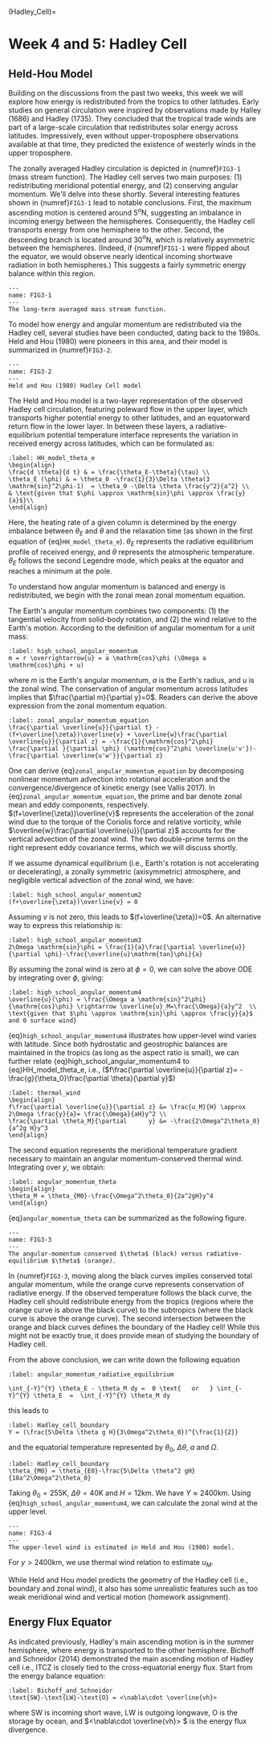 (Hadley_Cell)=
# Week 4 and 5: Hadley Cell 
## Held-Hou Model

Building on the discussions from the past two weeks, this week we will explore how energy is redistributed from the tropics to other latitudes. Early studies on general circulation were inspired by observations made by Halley (1686) and Hadley (1735). They concluded that the tropical trade winds are part of a large-scale circulation that redistributes solar energy across latitudes. Impressively, even without upper-troposphere observations available at that time, they predicted the existence of westerly winds in the upper troposphere.

The zonally averaged Hadley circulation is depicted in {numref}`FIG3-1` (mass stream function). The Hadley cell serves two main purposes: (1) redistributing meridional potential energy, and (2) conserving angular momentum. We'll delve into these shortly. Several interesting features shown in {numref}`FIG3-1` lead to notable conclusions. First, the maximum ascending motion is centered around $5^o$N, suggesting an imbalance in incoming energy between the hemispheres. Consequently, the Hadley cell transports energy from one hemisphere to the other. Second, the descending branch is located around 30$^o$N, which is relatively asymmetric between the hemispheres. (Indeed, if {numref}`FIG1-1` were flipped about the equator, we would observe nearly identical incoming shortwave radiation in both hemispheres.) This suggests a fairly symmetric energy balance within this region.


```{figure} ../tropical-dynamics-figures/mass_stream_function.png
---
name: FIG3-1
---
The long-term averaged mass stream function. 
``` 

To model how energy and angular momentum are redistributed via the Hadley cell, several studies have been conducted, dating back to the 1980s. Held and Hou (1980) were pioneers in this area, and their model is summarized in {numref}`FIG3-2`.


```{figure} ../tropical-dynamics-figures/Held-and-Hou.png
---
name: FIG3-2
---
Held and Hou (1980) Hadley Cell model
```

The Held and Hou model is a two-layer representation of the observed Hadley cell circulation, featuring poleward flow in the upper layer, which transports higher potential energy to other latitudes, and an equatorward return flow in the lower layer. In between these layers, a radiative-equilibrium potential temperature interface represents the variation in received energy across latitudes, which can be formulated as:

```{math}
:label: HH_model_theta_e
\begin{align}
\frac{d \theta}{d t} & = \frac{\theta_E-\theta}{\tau} \\
\theta_E (\phi) & = \theta_0 -\frac{1}{3}\Delta \theta(3 \mathrm{sin}^2\phi-1)  = \theta_0 -\Delta \theta \frac{y^2}{a^2} \\
& \text{given that $\phi \approx \mathrm{sin}\phi \approx \frac{y}{a}$}\\
\end{align}
```
Here, the heating rate of a given column is determined by the energy imbalance between $\theta_E$ and $\theta$ and the relaxation time (as shown in the first equation of {eq}`HH_model_theta_e`). $\theta_E$ represents the radiative equilibrium profile of received energy, and $\theta$ represents the atmospheric temperature. $\theta_E$ follows the second Legendre mode, which peaks at the equator and reaches a minimum at the pole.

To understand how angular momentum is balanced and energy is redistributed, we begin with the zonal mean zonal momentum equation.

The Earth's angular momentum combines two components: (1) the tangential velocity from solid-body rotation, and (2) the wind relative to the Earth's motion. According to the definition of angular momentum for a unit mass:

```{math}
:label: high_school_angular_momentum
m = r \overrightarrow{u} = a \mathrm{cos}\phi (\Omega a \mathrm{cos}\phi + u)  
```

where $m$ is the Earth's angular momentum, $a$ is the Earth's radius, and $u$ is the zonal wind. The conservation of angular momentum across latitudes implies that $\frac{\partial m}{\partial y}=0$. Readers can derive the above expression from the zonal momentum equation.

```{math}
:label: zonal_angular_momentum_equation
\frac{\partial \overline{u}}{\partial t} - (f+\overline{\zeta})\overline{v} + \overline{w}\frac{\partial \overline{u}}{\partial z} = -\frac{1}{\mathrm{cos}^2\phi} \frac{\partial }{\partial \phi} (\mathrm{cos}^2\phi \overline{u'v'})-\frac{\partial \overline{u'w'}}{\partial z}
```

One can derive {eq}`zonal_angular_momentum_equation` by decomposing nonlinear momentum advection into rotational acceleration and the convergence/divergence of kinetic energy (see Vallis 2017). In {eq}`zonal_angular_momentum_equation`, the prime and bar denote zonal mean and eddy components, respectively. $(f+\overline{\zeta})\overline{v}$ represents the acceleration of the zonal wind due to the torque of the Coriolis force and relative vorticity, while $\overline{w}\frac{\partial \overline{u}}{\partial z}$ accounts for the vertical advection of the zonal wind. The two double-prime terms on the right represent eddy covariance terms, which we will discuss shortly.

If we assume dynamical equilibrium (i.e., Earth's rotation is not accelerating or decelerating), a zonally symmetric (axisymmetric) atmosphere, and negligible vertical advection of the zonal wind, we have:

```{math}
:label: high_school_angular_momentum2
(f+\overline{\zeta})\overline{v} = 0 
```

Assuming $v$ is not zero, this leads to $(f+\overline{\zeta})=0$. An alternative way to express this relationship is:

```{math}
:label: high_school_angular_momentum3
2\Omega \mathrm{sin}\phi = \frac{1}{a}\frac{\partial \overline{u}}{\partial \phi}-\frac{\overline{u}\mathrm{tan}\phi}{a}
```

By assuming the zonal wind is zero at $\phi=0$, we can solve the above ODE by integrating over $\phi$, giving:

```{math}
:label: high_school_angular_momentum4
\overline{u}(\phi) = \frac{\Omega a \mathrm{sin}^2\phi}{\mathrm{cos}\phi} \rightarrow \overline{u}_M=\frac{\Omega}{a}y^2  \\ 
\text{given that $\phi \approx \mathrm{sin}\phi \approx \frac{y}{a}$ and 0 surface wind}
```
{eq}`high_school_angular_momentum4` illustrates how upper-level wind varies with latitude. Since both hydrostatic and geostrophic balances are maintained in the tropics (as long as the aspect ratio is small), we can further relate {eq}high_school_angular_momentum4 to {eq}HH_model_theta_e, i.e., ($f\frac{\partial \overline{u}}{\partial z}= -\frac{g}{\theta_0}\frac{\partial \theta}{\partial y}$)

```{math}
:label: thermal_wind
\begin{align}
f\frac{\partial \overline{u}}{\partial z} &= \frac{u_M}{H} \approx 2\Omega \frac{y}{a}= \frac{\Omega}{aH}y^2 \\
\frac{\partial \theta_M}{\partial      y} &= -\frac{2\Omega^2\theta_0}{a^2g H}y^3 
\end{align}
```

The second equation represents the meridional temperature gradient necessary to maintain an angular momentum-conserved thermal wind. Integrating over $y$, we obtain:

```{math}
:label: angular_momentum_theta
\begin{align}
\theta_M = \theta_{M0}-\frac{\Omega^2\theta_0}{2a^2gH}y^4
\end{align}
```

{eq}`angular_momentum_theta` can be summarized as the following figure. 

```{figure} ../tropical-dynamics-figures/angular_momentum_energy_balance.png
---
name: FIG3-3
---
The angular-momentum conserved $\theta$ (black) versus radiative-equilibrium $\theta$ (orange). 
``` 
In {numref}`FIG3-3`, moving along the black curves implies conserved total angular momentum, while the orange curve represents conservation of radiative energy. If the observed temperature follows the black curve, the Hadley cell should redistribute energy from the tropics (regions where the orange curve is above the black curve) to the subtropics (where the black curve is above the orange curve). The second intersection between the orange and black curves defines the boundary of the Hadley cell! While this might not be exactly true, it does provide mean of studying the boundary of Hadley cell. 

From the above conclusion, we can write down the following equation 

```{math}
:label: angular_momentum_radiative_equilibrium

\int_{-Y}^{Y} \theta_E - \theta_M dy =  0 \text{   or   } \int_{-Y}^{Y} \theta_E  =  \int_{-Y}^{Y} \theta_M dy
```
this leads to 

```{math}
:label: Hadley_cell_boundary
Y = (\frac{5\Delta \theta g H}{3\Omega^2\theta_0})^{\frac{1}{2}}
```

and the equatorial temperature represented by $\theta_0$, $\Delta\theta$, $a$ and $\Omega$. 

```{math}
:label: Hadley_cell_boundary
\theta_{M0} = \theta_{E0}-\frac{5\Delta \theta^2 gH}{18a^2\Omega^2\theta_0}
```

Taking $\theta_0=255\text{K}$, $\Delta \theta=40\text{K}$ and $H=12\text{km}$. We have $Y\approx2400\text{km}$. Using {eq}`high_school_angular_momentum4`, we can calculate the zonal wind at the upper level. 

```{figure} ../tropical-dynamics-figures/u_M.png
---
name: FIG3-4
---
The upper-level wind is estimated in Held and Hou (1980) model. 
```

For $y>2400\text{km}$, we use thermal wind relation to estimate $u_M$.  

While Held and Hou model predicts the geometry of the Hadley cell (i.e., boundary and zonal wind), it also has some unrealistic features such as too weak meridional wind and vertical motion (homework assignment).   


## Energy Flux Equator 
As indicated previously, Hadley's main ascending motion is in the summer hemisphere, where energy is transported to the other hemisphere. Bichoff and Schneidor (2014) demonstrated the main ascending motion of Hadley cell i.e., ITCZ is closely tied to the cross-equatorial energy flux. Start from the energy balance equation:    

```{math}
:label: Bichoff_and_Schneidor
\text{SW}-\text{LW}-\text{O} = <\nabla\cdot \overline{vh}> 
```

where $\text{SW}$ is incoming short wave, $\text{LW}$ is outgoing longwave, $\text{O}$ is the storage by ocean, and $<\nabla\cdot \overline{vh}> $ is the energy flux divergence. 